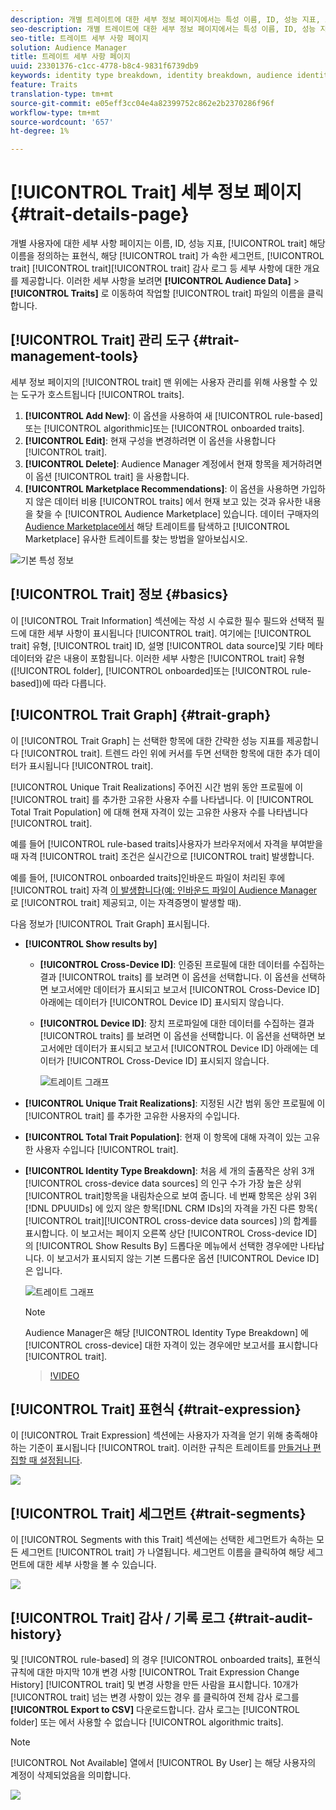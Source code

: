 ```yaml
---
description: 개별 트레이트에 대한 세부 정보 페이지에서는 특성 이름, ID, 성능 지표, 트레이트를 정의하는 표현식, 트레이트가 속한 세그먼트, 트레이트 감사 로그 등의 정보에 대한 개요를 제공합니다. 이러한 세부 사항을 보려면 대상 데이터 > 트레이트로 이동하고 작업할 트레이트의 이름을 클릭합니다.
seo-description: 개별 트레이트에 대한 세부 정보 페이지에서는 특성 이름, ID, 성능 지표, 트레이트를 정의하는 표현식, 트레이트가 속한 세그먼트, 트레이트 감사 로그 등의 정보에 대한 개요를 제공합니다. 이러한 세부 사항을 보려면 대상 데이터 > 트레이트로 이동하고 작업할 트레이트의 이름을 클릭합니다.
seo-title: 트레이트 세부 사항 페이지
solution: Audience Manager
title: 트레이트 세부 사항 페이지
uuid: 23301376-c1cc-4778-b8c4-9831f6739db9
keywords: identity type breakdown, identity breakdown, audience identity reporting, cross-device, cross-device ID, device ID
feature: Traits
translation-type: tm+mt
source-git-commit: e05eff3cc04e4a82399752c862e2b2370286f96f
workflow-type: tm+mt
source-wordcount: '657'
ht-degree: 1%

---
```



# [!UICONTROL Trait] 세부 정보 페이지 {#trait-details-page}

개별 사용자에 대한 세부 사항 페이지는 이름, ID, 성능 지표, [!UICONTROL trait] 해당 이름을 정의하는 표현식, 해당 [!UICONTROL trait] 가 속한 세그먼트, [!UICONTROL trait] [!UICONTROL trait][!UICONTROL trait] 감사 로그 등 세부 사항에 대한 개요를 제공합니다. 이러한 세부 사항을 보려면 **[!UICONTROL Audience Data]** > **[!UICONTROL Traits]** 로 이동하여 작업할 [!UICONTROL trait] 파일의 이름을 클릭합니다.

## [!UICONTROL Trait] 관리 도구 {#trait-management-tools}

세부 정보 페이지의 [!UICONTROL trait] 맨 위에는 사용자 관리를 위해 사용할 수 있는 도구가 호스트됩니다 [!UICONTROL traits].

1. **[!UICONTROL Add New]**: 이 옵션을 사용하여 새 [!UICONTROL rule-based]또는 [!UICONTROL algorithmic]또는 [!UICONTROL onboarded traits].
2. **[!UICONTROL Edit]**: 현재 구성을 변경하려면 이 옵션을 사용합니다 [!UICONTROL trait].
3. **[!UICONTROL Delete]**: Audience Manager 계정에서 현재 항목을 제거하려면 이 옵션 [!UICONTROL trait] 을 사용합니다.
4. **[!UICONTROL Marketplace Recommendations]**: 이 옵션을 사용하면 가입하지 않은 데이터 비용 [!UICONTROL traits] 에서 현재 보고 있는 것과 유사한 내용을 찾을 수 [!UICONTROL Audience Marketplace] 있습니다. 데이터 구매자의 [Audience Marketplace에서](../audience-marketplace/marketplace-data-buyers/marketplace-data-buyers.md) 해당 트레이트를 탐색하고 [!UICONTROL Marketplace] 유사한 트레이트를 찾는 방법을 알아보십시오.

![기본 특성 정보](assets/basic-trait-information.png)

## [!UICONTROL Trait] 정보 {#basics}

이 [!UICONTROL Trait Information] 섹션에는 작성 시 수료한 필수 필드와 선택적 필드에 대한 세부 사항이 표시됩니다 [!UICONTROL trait]. 여기에는 [!UICONTROL trait] 유형, [!UICONTROL trait] ID, 설명 [!UICONTROL data source]및 기타 메타데이터와 같은 내용이 포함됩니다. 이러한 세부 사항은 [!UICONTROL trait] 유형([!UICONTROL folder], [!UICONTROL onboarded]또는 [!UICONTROL rule-based])에 따라 다릅니다.

## [!UICONTROL Trait Graph] {#trait-graph}

이 [!UICONTROL Trait Graph] 는 선택한 항목에 대한 간략한 성능 지표를 제공합니다 [!UICONTROL trait]. 트렌드 라인 위에 커서를 두면 선택한 항목에 대한 추가 데이터가 표시됩니다 [!UICONTROL trait].

[!UICONTROL Unique Trait Realizations] 주어진 시간 범위 동안 프로필에 이 [!UICONTROL trait] 를 추가한 고유한 사용자 수를 나타냅니다. 이 [!UICONTROL Total Trait Population] 에 대해 현재 자격이 있는 고유한 사용자 수를 나타냅니다 [!UICONTROL trait].

예를 들어 [!UICONTROL rule-based traits]사용자가 브라우저에서 자격을 부여받을 때 자격 [!UICONTROL trait] 조건은 실시간으로 [!UICONTROL trait] 발생합니다.

예를 들어, [!UICONTROL onboarded traits]인바운드 파일이 처리된 후에 [!UICONTROL trait] 자격 [이 발생합니다(예: 인바운드 파일이 Audience Manager](../../faq/faq-inbound-data-ingestion.md) 로 [!UICONTROL trait] 제공되고, 이는 자격증명이 발생할 때).

다음 정보가 [!UICONTROL Trait Graph] 표시됩니다.

* **[!UICONTROL Show results by]**
   * **[!UICONTROL Cross-Device ID]**: 인증된 프로필에 대한 데이터를 수집하는 결과 [!UICONTROL traits] 를 보려면 이 옵션을 선택합니다. 이 옵션을 선택하면 보고서에만 데이터가 표시되고 보고서 [!UICONTROL Cross-Device ID] 아래에는 데이터가 [!UICONTROL Device ID] 표시되지 않습니다.
   * **[!UICONTROL Device ID]**: 장치 프로파일에 대한 데이터를 수집하는 결과 [!UICONTROL traits] 를 보려면 이 옵션을 선택합니다. 이 옵션을 선택하면 보고서에만 데이터가 표시되고 보고서 [!UICONTROL Device ID] 아래에는 데이터가 [!UICONTROL Cross-Device ID] 표시되지 않습니다.

      ![트레이트 그래프](assets/trait-summary.gif)

* **[!UICONTROL Unique Trait Realizations]**: 지정된 시간 범위 동안 프로필에 이 [!UICONTROL trait] 를 추가한 고유한 사용자의 수입니다.
* **[!UICONTROL Total Trait Population]**: 현재 이 항목에 대해 자격이 있는 고유한 사용자 수입니다 [!UICONTROL trait].

* **[!UICONTROL Identity Type Breakdown]**: 처음 세 개의 출품작은 상위 3개 [!UICONTROL cross-device data sources] 의 인구 수가 가장 높은 상위 [!UICONTROL trait]항목을 내림차순으로 보여 줍니다. 네 번째 항목은 상위 3위 [!DNL DPUUIDs] 에 있지 않은 항목[!DNL CRM IDs]의 자격을 가진 다른 항목( [!UICONTROL trait][!UICONTROL cross-device data sources] )의 합계를 표시합니다. 이 보고서는 페이지 오른쪽 상단 [!UICONTROL Cross-device ID] 의 [!UICONTROL Show Results By] 드롭다운 메뉴에서 선택한 경우에만 나타납니다. 이 보고서가 표시되지 않는 기본 드롭다운 옵션 [!UICONTROL Device ID]은 입니다.

   ![트레이트 그래프](assets/trait-identity.png)

   >[!NOTE]
   >
   >Audience Manager은 해당 [!UICONTROL Identity Type Breakdown] 에 [!UICONTROL cross-device] 대한 자격이 있는 경우에만 보고서를 표시합니다 [!UICONTROL trait].

   >[!VIDEO](https://video.tv.adobe.com/v/27977/)

## [!UICONTROL Trait] 표현식 {#trait-expression}

이 [!UICONTROL Trait Expression] 섹션에는 사용자가 자격을 얻기 위해 충족해야 하는 기준이 표시됩니다 [!UICONTROL trait]. 이러한 규칙은 트레이트를 [만들거나 편집할 때 설정됩니다](../../features/traits/about-trait-builder.md).

![](assets/traitExpression.png)

## [!UICONTROL Trait] 세그먼트 {#trait-segments}

이 [!UICONTROL Segments with this Trait] 섹션에는 선택한 세그먼트가 속하는 모든 세그먼트 [!UICONTROL trait] 가 나열됩니다. 세그먼트 이름을 클릭하여 해당 세그먼트에 대한 세부 사항을 볼 수 있습니다.

![](assets/traitSegments.png)

## [!UICONTROL Trait] 감사 / 기록 로그 {#trait-audit-history}

및 [!UICONTROL rule-based] 의 경우 [!UICONTROL onboarded traits], 표현식 규칙에 대한 마지막 10개 변경 사항 [!UICONTROL Trait Expression Change History] [!UICONTROL trait] 및 변경 사항을 만든 사람을 표시합니다. 10개가 [!UICONTROL trait] 넘는 변경 사항이 있는 경우 를 클릭하여 전체 감사 로그를 **[!UICONTROL Export to CSV]** 다운로드합니다. 감사 로그는 [!UICONTROL folder] 또는 에서 사용할 수 없습니다 [!UICONTROL algorithmic traits].

>[!NOTE]
>
>[!UICONTROL Not Available] 열에서 [!UICONTROL By User] 는 해당 사용자의 계정이 삭제되었음을 의미합니다.

![](assets/traitHistory.png)
